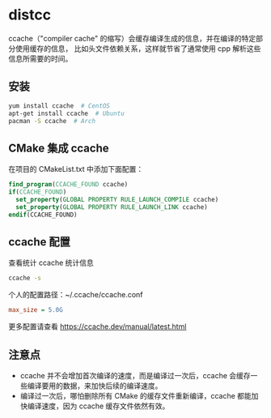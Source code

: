 # distcc

ccache（"compiler cache" 的缩写）会缓存编译生成的信息，并在编译的特定部分使用缓存的信息， 比如头文件依赖关系，这样就节省了通常使用 cpp 解析这些信息所需要的时间。

## 安装

```bash
yum install ccache  # CentOS
apt-get install ccache  # Ubuntu
pacman -S ccache  # Arch
```

## CMake 集成 ccache

在项目的 CMakeList.txt 中添加下面配置：

```cmake
find_program(CCACHE_FOUND ccache)
if(CCACHE_FOUND)
  set_property(GLOBAL PROPERTY RULE_LAUNCH_COMPILE ccache)
  set_property(GLOBAL PROPERTY RULE_LAUNCH_LINK ccache)
endif(CCACHE_FOUND)
```

## ccache 配置

查看统计 ccache 统计信息

```bash
ccache -s
```

个人的配置路径：~/.ccache/ccache.conf

```cfg
max_size = 5.0G
```

更多配置请查看 https://ccache.dev/manual/latest.html

## 注意点

* ccache 并不会增加首次编译的速度，而是编译过一次后，ccache 会缓存一些编译要用的数据，来加快后续的编译速度。
* 编译过一次后，哪怕删除所有 CMake 的缓存文件重新编译，ccache 都能加快编译速度，因为 ccache 缓存文件依然有效。


